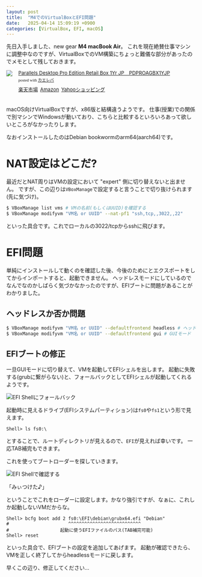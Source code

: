 ```yaml
---
layout: post
title:  "M4でのVirtualBoxとEFI問題"
date:   2025-04-14 15:09:19 +0900
categories: [VirtualBox, EFI, macOS]
---
```


先日入手しました、new gear **M4 macBook Air**。
これを現在絶賛仕事マシンに調整中なのですが、VirtualBoxでのVM構築にちょっと難儀な部分があったのでメモとして残しておきます。

<!--more-->

<div class="kaerebalink-box" style="text-align:left;padding-bottom:20px;font-size:small;zoom: 1;overflow: hidden;"><div class="kaerebalink-image" style="float:left;margin:0 15px 10px 0;"><a href="//af.moshimo.com/af/c/click?a_id=920706&p_id=54&pc_id=54&pl_id=616&s_v=b5Rz2P0601xu&url=https%3A%2F%2Fitem.rakuten.co.jp%2Fr-kojima%2F0846829008953%2F%3Frafcid%3Dwsc_i_is_1087413314923222742" target="_blank" ><img src="https://thumbnail.image.rakuten.co.jp/@0_mall/r-kojima/cabinet/n0000000679/0846829008953_1.jpg?_ex=128x128" style="border: none;" /></a><img src="//i.moshimo.com/af/i/impression?a_id=920706&p_id=54&pc_id=54&pl_id=616" width="1" height="1" style="border:none;"></div><div class="kaerebalink-info" style="line-height:120%;zoom: 1;overflow: hidden;"><div class="kaerebalink-name" style="margin-bottom:10px;line-height:120%"><a href="//af.moshimo.com/af/c/click?a_id=920706&p_id=54&pc_id=54&pl_id=616&s_v=b5Rz2P0601xu&url=https%3A%2F%2Fitem.rakuten.co.jp%2Fr-kojima%2F0846829008953%2F%3Frafcid%3Dwsc_i_is_1087413314923222742" target="_blank" >Parallels Desktop Pro Edition Retail Box 1Yr JP　PDPROAGBX1YJP</a><img src="//i.moshimo.com/af/i/impression?a_id=920706&p_id=54&pc_id=54&pl_id=616" width="1" height="1" style="border:none;"><div class="kaerebalink-powered-date" style="font-size:8pt;margin-top:5px;font-family:verdana;line-height:120%">posted with <a href="https://kaereba.com" rel="nofollow" target="_blank">カエレバ</a></div></div><div class="kaerebalink-detail" style="margin-bottom:5px;"></div><div class="kaerebalink-link1" style="margin-top:10px;"><div class="shoplinkrakuten" style="display:inline;margin-right:5px"><a href="//af.moshimo.com/af/c/click?a_id=920706&p_id=54&pc_id=54&pl_id=616&s_v=b5Rz2P0601xu&url=https%3A%2F%2Fsearch.rakuten.co.jp%2Fsearch%2Fmall%2FParallels%2520desktop%2F-%2Ff.1-p.1-s.1-sf.0-st.A-v.2%3Fx%3D0" target="_blank" >楽天市場</a><img src="//i.moshimo.com/af/i/impression?a_id=920706&p_id=54&pc_id=54&pl_id=616" width="1" height="1" style="border:none;"></div><div class="shoplinkamazon" style="display:inline;margin-right:5px"><a href="//af.moshimo.com/af/c/click?a_id=920708&p_id=170&pc_id=185&pl_id=4062&s_v=b5Rz2P0601xu&url=https%3A%2F%2Fwww.amazon.co.jp%2Fgp%2Fsearch%3Fkeywords%3DParallels%2520desktop%26__mk_ja_JP%3D%25E3%2582%25AB%25E3%2582%25BF%25E3%2582%25AB%25E3%2583%258A" target="_blank" >Amazon</a><img src="//i.moshimo.com/af/i/impression?a_id=920708&p_id=170&pc_id=185&pl_id=4062" width="1" height="1" style="border:none;"></div><div class="shoplinkyahoo" style="display:inline;margin-right:5px"><a href="//af.moshimo.com/af/c/click?a_id=4986064&p_id=1225&pc_id=1925&pl_id=18502&s_v=b5Rz2P0601xu&url=http%3A%2F%2Fsearch.shopping.yahoo.co.jp%2Fsearch%3Fp%3DParallels%2520desktop" target="_blank" >Yahooショッピング</a><img src="//i.moshimo.com/af/i/impression?a_id=4986064&p_id=1225&pc_id=1925&pl_id=18502" width="1" height="1" style="border:none;"></div></div></div><div class="booklink-footer" style="clear: left"></div></div>

macOS向けVirtualBoxですが、x86版と結構違うようです。
仕事(授業)での関係で別マシンでWindowsが動いており、こちらと比較するといろいろあって欲しいところがなかったりします。

なおインストールしたのはDebian bookwormのarm64(aarch64)です。

# NAT設定はどこだ?

最近だとNAT周りはVMの設定において "expert" 側に切り替えないと出ません。
ですが、この辺りは`VBoxManage`で設定すると言うことで切り抜けられます(先に気づけ)。

```bash
$ VBoxManage list vms # VMの名前(もしくはUUID)を確認する
$ VBoxManage modifyvm "VM名 or UUID" --nat-pf1 "ssh,tcp,,3022,,22"
```

といった具合です。これでローカルの3022/tcpからsshに飛びます。

# EFI問題

単純にインストールして動くのを確認した後、今後のためにとエクスポートをしてからインポートすると、起動できません。
ヘッドレスモードにしているのでなんでなのかしばらく気づかなかったのですが、EFIブートに問題があることがわかりました。

## ヘッドレスか否か問題

```bash
$ VBoxManage modifyvm "VM名 or UUID" --defaultfrontend headless # ヘッドレスモード
$ VBoxManage modifyvm "VM名 or UUID" --defaultfrontend gui # GUIモード 
```

## EFIブートの修正

一旦GUIモードに切り替えて、VMを起動してEFIシェルを出します。
起動に失敗する(grubに繋がらない)と、フォールバックとしてEFIシェルが起動してくれるようです。

![EFI Shellにフォールバック](/images/2025-04-14/booterror.png)


起動時に見えるドライブ(EFIシステムパーティション)は`fs0`や`fs1`という形で見えます。

```
Shell> ls fs0:\
```

とすることで、ルートディレクトリが見えるので、`EFI`が見えれば幸いです。
一応TAB補完もできます。

これを使ってブートローダーを探していきます。

![EFI Shellで確認する](/images/2025-04-14/ls.png)

「みぃつけた♪」

ということでこれをローダーに設定します。かなり強引ですが、なぁに、これしか起動しないVMだからな。

```
Shell> bcfg boot add 2 fs0:\EFI\debian\grubx64.efi "Debian"
#                      ^^^^^^^^^^^^^^^^^^^^^^^^^^^
#                   起動に使うEFIファイルのパス(TAB補完可能)
Shell> reset
```

といった具合で、EFIブートの設定を追加してあげます。
起動が確認できたら、VMを正しく終了してからheadlessモードに戻します。

早くこの辺り、修正してください…

